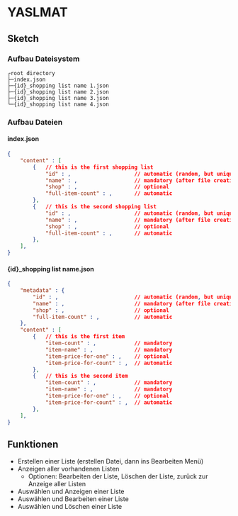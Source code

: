 # YASLMAT

## Sketch

### Aufbau Dateisystem

```
┌root directory
├─index.json
├─{id}_shopping list name 1.json
├─{id}_shopping list name 2.json
├─{id}_shopping list name 3.json
└─{id}_shopping list name 4.json
```

### Aufbau Dateien

#### index.json

```json
{
    "content" : [
        {   // this is the first shopping list
            "id" : ,                    // automatic (random, but unique)
            "name" : ,                  // mandatory (after file creation)
            "shop" : ,                  // optional
            "full-item-count" : ,       // automatic
        },
        {   // this is the second shopping list
            "id" : ,                    // automatic (random, but unique)
            "name" : ,                  // mandatory (after file creation)
            "shop" : ,                  // optional
            "full-item-count" : ,       // automatic
        },
    ],
}
```

#### {id}_shopping list name.json

```json
{
    "metadata" : {
        "id" : ,                        // automatic (random, but unique)
        "name" : ,                      // mandatory (after file creation)
        "shop" : ,                      // optional
        "full-item-count" : ,           // automatic
    },
    "content" : [
        {   // this is the first item
            "item-count" : ,            // mandatory
            "item-name" : ,             // mandatory
            "item-price-for-one" : ,    // optional
            "item-price-for-count" : ,  // automatic
        },
        {   // this is the second item
            "item-count" : ,            // mandatory
            "item-name" : ,             // mandatory
            "item-price-for-one" : ,    // optional
            "item-price-for-count" : ,  // automatic
        },
    ],
}
```

## Funktionen

- Erstellen einer Liste (erstellen Datei, dann ins Bearbeiten Menü)
- Anzeigen aller vorhandenen Listen
  - Optionen: Bearbeiten der Liste, Löschen der Liste, zurück zur Anzeige aller Listen
- Auswählen und Anzeigen einer Liste
- Auswählen und Bearbeiten einer Liste
- Auswählen und Löschen einer Liste